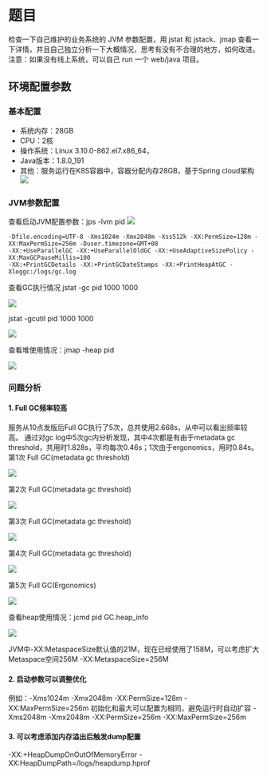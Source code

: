 # 题目
检查一下自己维护的业务系统的 JVM 参数配置，用 jstat 和 jstack、jmap 查看一下详情，并且自己独立分析一下大概情况，思考有没有不合理的地方，如何改进。
注意：如果没有线上系统，可以自己 run 一个 web/java 项目。

## 环境配置参数
### 基本配置
- 系统内存：28GB 
- CPU：2核 
- 操作系统：Linux 3.10.0-862.el7.x86_64，
- Java版本：1.8.0_191
- 其他：服务运行在K8S容器中，容器分配内存28GB，基于Spring cloud架构
![](https://github.com/gerrypang/JAVA-000/blob/main/Week_01/image/free.png)

### JVM参数配置
查看启动JVM配置参数：jps -lvm pid
![](https://github.com/gerrypang/JAVA-000/blob/main/Week_01/image/jps.png)
```shell 
-Dfile.encoding=UTF-8 -Xms1024m -Xmx2048m -Xss512k -XX:PermSize=128m -XX:MaxPermSize=256m -Duser.timezone=GMT+08 
-XX:+UseParallelGC -XX:+UseParallelOldGC -XX:+UseAdaptiveSizePolicy -XX:MaxGCPauseMillis=100 
-XX:+PrintGCDetails -XX:+PrintGCDateStamps -XX:+PrintHeapAtGC -Xloggc:/logs/gc.log
```

查看GC执行情况
jstat -gc pid 1000 1000

![](https://github.com/gerrypang/JAVA-000/blob/main/Week_01/image/jstat-gc.png)

jstat -gcutil pid 1000 1000

![](https://github.com/gerrypang/JAVA-000/blob/main/Week_01/image/jstat-gcutil.png)

查看堆使用情况：jmap -heap pid

![](https://github.com/gerrypang/JAVA-000/blob/main/Week_01/image/jmap-heap.png)

### 问题分析
#### 1. Full GC频率较高
服务从10点发版后Full GC执行了5次，总共使用2.668s，从中可以看出频率较高。
通过对gc log中5次gc内分析发现，其中4次都是有由于metadata gc threshold，共用时1.828s，平均每次0.46s；1次由于ergonomics，用时0.84s。
第1次 Full GC(metadata gc threshold)

![](https://github.com/gerrypang/JAVA-000/blob/main/Week_01/image/full-gc-1-metespace.png)

第2次 Full GC(metadata gc threshold)

![](https://github.com/gerrypang/JAVA-000/blob/main/Week_01/image/full-gc-2-metespace.png)

第3次 Full GC(metadata gc threshold)

![](https://github.com/gerrypang/JAVA-000/blob/main/Week_01/image/full-gc-3-metespace.png)

第4次 Full GC(metadata gc threshold)

![](https://github.com/gerrypang/JAVA-000/blob/main/Week_01/image/full-gc-4-metespace.png)

第5次 Full GC(Ergonomics)

![](https://github.com/gerrypang/JAVA-000/blob/main/Week_01/image/full-gc-5-Ergonomics.png)

查看heap使用情况：jcmd pid GC.heap_info

![](https://github.com/gerrypang/JAVA-000/blob/main/Week_01/image/full-gc-5-Ergonomics.png)

JVM中-XX:MetaspaceSize默认值的21M，现在已经使用了158M，可以考虑扩大Metaspace空间256M
-XX:MetaspaceSize=256M

#### 2. 启动参数可以调整优化
例如：-Xms1024m -Xmx2048m -XX:PermSize=128m -XX:MaxPermSize=256m 初始化和最大可以配置为相同，避免运行时自动扩容
-Xms2048m -Xmx2048m -XX:PermSize=256m -XX:MaxPermSize=256m

#### 3. 可以考虑添加内存溢出后触发dump配置
-XX:+HeapDumpOnOutOfMemoryError -XX:HeapDumpPath=/logs/heapdump.hprof
